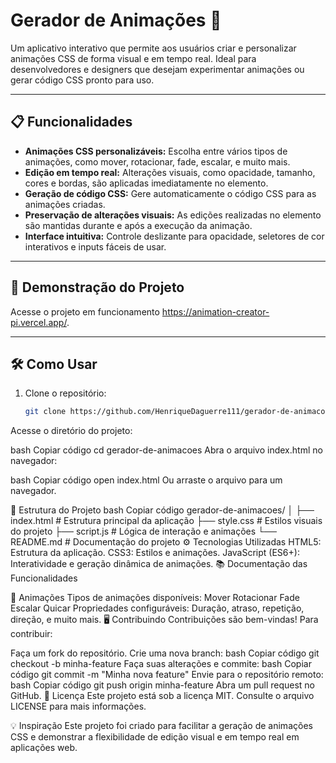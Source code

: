 # Gerador de Animações 🎨

Um aplicativo interativo que permite aos usuários criar e personalizar animações CSS de forma visual e em tempo real. Ideal para desenvolvedores e designers que desejam experimentar animações ou gerar código CSS pronto para uso.

---

## 📋 Funcionalidades

- **Animações CSS personalizáveis:** Escolha entre vários tipos de animações, como mover, rotacionar, fade, escalar, e muito mais.
- **Edição em tempo real:** Alterações visuais, como opacidade, tamanho, cores e bordas, são aplicadas imediatamente no elemento.
- **Geração de código CSS:** Gere automaticamente o código CSS para as animações criadas.
- **Preservação de alterações visuais:** As edições realizadas no elemento são mantidas durante e após a execução da animação.
- **Interface intuitiva:** Controle deslizante para opacidade, seletores de cor interativos e inputs fáceis de usar.

---

## 🚀 Demonstração do Projeto

Acesse o projeto em funcionamento https://animation-creator-pi.vercel.app/.  


---

## 🛠️ Como Usar

1. Clone o repositório:
   ```bash
   git clone https://github.com/HenriqueDaguerre111/gerador-de-animacoes.git
Acesse o diretório do projeto:

bash
Copiar código
cd gerador-de-animacoes
Abra o arquivo index.html no navegador:

bash
Copiar código
open index.html
Ou arraste o arquivo para um navegador.

📂 Estrutura do Projeto
bash
Copiar código
gerador-de-animacoes/
│
├── index.html         # Estrutura principal da aplicação
├── style.css          # Estilos visuais do projeto
├── script.js          # Lógica de interação e animações
└── README.md          # Documentação do projeto
⚙️ Tecnologias Utilizadas
HTML5: Estrutura da aplicação.
CSS3: Estilos e animações.
JavaScript (ES6+): Interatividade e geração dinâmica de animações.
📚 Documentação das Funcionalidades

🔄 Animações
Tipos de animações disponíveis:
Mover
Rotacionar
Fade
Escalar
Quicar
Propriedades configuráveis:
Duração, atraso, repetição, direção, e muito mais.
🖥️ Contribuindo
Contribuições são bem-vindas! Para contribuir:

Faça um fork do repositório.
Crie uma nova branch:
bash
Copiar código
git checkout -b minha-feature
Faça suas alterações e commite:
bash
Copiar código
git commit -m "Minha nova feature"
Envie para o repositório remoto:
bash
Copiar código
git push origin minha-feature
Abra um pull request no GitHub.
📝 Licença
Este projeto está sob a licença MIT. Consulte o arquivo LICENSE para mais informações.

💡 Inspiração
Este projeto foi criado para facilitar a geração de animações CSS e demonstrar a flexibilidade de edição visual e em tempo real em aplicações web.
